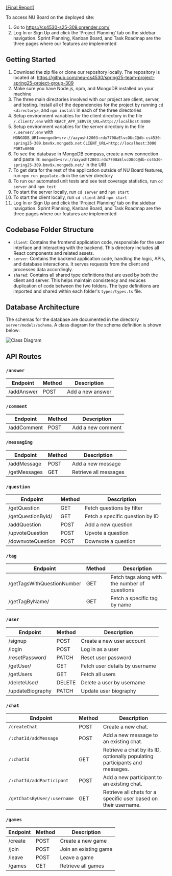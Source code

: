 [[Final Report]](https://docs.google.com/document/d/1W-3TLooBGI3vS3qcvTvsoxrtkUL_iG2LdudOZcJzQxk/edit?tab=t.0)

To access NU Board on the deployed site:

1. Go to https://cs4530-s25-309.onrender.com/
2. Log In or Sign Up and click the ‘Project Planning’ tab on the sidebar navigation. Sprint Planning, Kanban Board, and Task Roadmap are the three pages where our features are implemented

## Getting Started

1. Download the zip file or clone our repository locally. The repository is located at: https://github.com/neu-cs4530/spring25-team-project-spring25-project-group-309
2. Make sure you have Node.js, npm, and MongoDB installed on your machine
3. The three main directories involved with our project are client, server, and testing. Install all of the dependencies for the project by running `cd <directory>`, and `npm install` in each of the three directories
4. Setup environment variables for the client directory in the file `/.client/.env` with `REACT_APP_SERVER_URL=http://localhost:8000`
5. Setup environment variables for the server directory in the file `/.server/.env` with
`MONGODB_URI=mongodb+srv://aayusht2003:rdx770UaElvcOUcC@db-cs4530-spring25-309.bmv9x.mongodb.net`
`CLIENT_URL=http://localhost:3000`
`PORT=8000`
6. To see the database in MongoDB compass, create a new connection and paste in: `mongodb+srv://aayusht2003:rdx770UaElvcOUcC@db-cs4530-spring25-309.bmv9x.mongodb.net/` in the URI
7. To get data for the rest of the application outside of NU Board features, run `npm run populate-db` in the server directory
8. To run our automated unit tests and see test coverage statistics, run `cd server` and `npm test`
9. To start the server locally, run `cd server` and `npm start`
10. To start the client locally, run `cd client` and `npm start`
11. Log In or Sign Up and click the ‘Project Planning’ tab on the sidebar navigation. Sprint Planning, Kanban Board, and Task Roadmap are the three pages where our features are implemented


## Codebase Folder Structure

- `client`: Contains the frontend application code, responsible for the user interface and interacting with the backend. This directory includes all React components and related assets.
- `server`: Contains the backend application code, handling the logic, APIs, and database interactions. It serves requests from the client and processes data accordingly.
- `shared`: Contains all shared type definitions that are used by both the client and server. This helps maintain consistency and reduces duplication of code between the two folders. The type definitions are imported and shared within each folder's `types/types.ts` file.

## Database Architecture

The schemas for the database are documented in the directory `server/models/schema`.
A class diagram for the schema definition is shown below:

![Class Diagram](class-diagram.png)

## API Routes

### `/answer`

| Endpoint   | Method | Description      |
| ---------- | ------ | ---------------- |
| /addAnswer | POST   | Add a new answer |

### `/comment`

| Endpoint    | Method | Description       |
| ----------- | ------ | ----------------- |
| /addComment | POST   | Add a new comment |

### `/messaging`

| Endpoint     | Method | Description           |
| ------------ | ------ | --------------------- |
| /addMessage  | POST   | Add a new message     |
| /getMessages | GET    | Retrieve all messages |

### `/question`

| Endpoint          | Method | Description                     |
| ----------------- | ------ | ------------------------------- |
| /getQuestion      | GET    | Fetch questions by filter       |
| /getQuestionById/ | GET    | Fetch a specific question by ID |
| /addQuestion      | POST   | Add a new question              |
| /upvoteQuestion   | POST   | Upvote a question               |
| /downvoteQuestion | POST   | Downvote a question             |

### `/tag`

| Endpoint                   | Method | Description                                   |
| -------------------------- | ------ | --------------------------------------------- |
| /getTagsWithQuestionNumber | GET    | Fetch tags along with the number of questions |
| /getTagByName/             | GET    | Fetch a specific tag by name                  |

### `/user`

| Endpoint         | Method | Description                    |
| ---------------- | ------ | ------------------------------ |
| /signup          | POST   | Create a new user account      |
| /login           | POST   | Log in as a user               |
| /resetPassword   | PATCH  | Reset user password            |
| /getUser/        | GET    | Fetch user details by username |
| /getUsers        | GET    | Fetch all users                |
| /deleteUser/     | DELETE | Delete a user by username      |
| /updateBiography | PATCH  | Update user biography          |

### `/chat`

| Endpoint                    | Method | Description                                                                 |
| --------------------------- | ------ | --------------------------------------------------------------------------- |
| `/createChat`               | POST   | Create a new chat.                                                          |
| `/:chatId/addMessage`       | POST   | Add a new message to an existing chat.                                      |
| `/:chatId`                  | GET    | Retrieve a chat by its ID, optionally populating participants and messages. |
| `/:chatId/addParticipant`   | POST   | Add a new participant to an existing chat.                                  |
| `/getChatsByUser/:username` | GET    | Retrieve all chats for a specific user based on their username.             |

### `/games`

| Endpoint | Method | Description           |
| -------- | ------ | --------------------- |
| /create  | POST   | Create a new game     |
| /join    | POST   | Join an existing game |
| /leave   | POST   | Leave a game          |
| /games   | GET    | Retrieve all games    |

